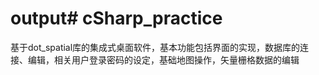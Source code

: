 # output# cSharp_practice

基于dot_spatial库的集成式桌面软件，基本功能包括界面的实现，数据库的连接、编辑，相关用户登录密码的设定，基础地图操作，矢量栅格数据的编辑
